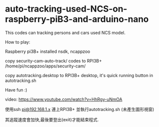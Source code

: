 # auto-tracking-used-NCS-on-raspberry-piB3-and-arduino-nano

This codes can tracking persons and cars used NCS model.


How to play:

Raspberry pi3B+ installed nsdk, ncappzoo

copy security-cam-auto-track/ codes to RPI3B+ /home/pi/ncappzoo/apps/security-cam/

copy autotracking.desktop to RPI3B+ desktop, it's quick running button in autotracking.sh 


Have fun :)

video: https://www.youtube.com/watch?v=HhRgy-uNmOA

使用ssh pi@192.168.1.x 連上RPI3B+ 並執行autotracking.sh (未產生圖形視窗)

其追蹤速度會加快,最後要登出(exit)才能結束程式.

